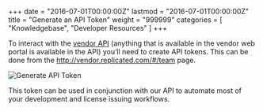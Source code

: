 +++
date = "2016-07-01T00:00:00Z"
lastmod = "2016-07-01T00:00:00Z"
title = "Generate an API Token"
weight = "999999"
categories = [ "Knowledgebase", "Developer Resources" ]
+++

To interact with the [vendor API](/reference/vendor-api/) 
(anything that is available in the vendor web portal is available in the API) you’ll need
 to create API tokens. This can be done from the http://vendor.replicated.com/#/team page.

![Generate API Token](/static/generate-token.png)

This token can be used in conjunction with our API to automate most of your development and 
license issuing workflows.

